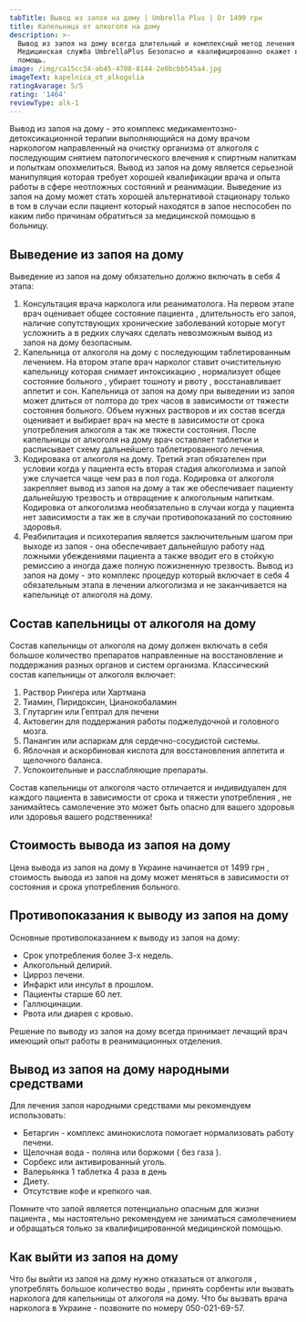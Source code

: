 ```yaml
---
tabTitle: Вывод из запоя на дому | Umbrella Plus | От 1499 грн
title: Капельница от алкоголя на дому
description: >-
  Вывод из запоя на дому всегда длительный и комплексный метод лечения.
  Медицинская служба UmbrellaPlus Безопасно и квалифицированно окажет вам
  помощь.
image: /img/ca15cc34-ab45-4708-8144-2e0bcbb545a4.jpg
imageText: kapelnica_ot_alkogolia
ratingAvarage: 5/5
rating: '1464'
reviewType: alk-1
---
```


Вывод из запоя на дому - это комплекс медикаментозно-детоксикационной терапии выполняющийся на дому врачом наркологом направленный на очистку организма от алкоголя с последующим снятием патологического влечения к спиртным напиткам и попыткам опохмелиться. Вывод из запоя на дому является серьезной манипуляция которая требует хорошей квалификации врача и опыта работы в сфере неотложных состояний и реанимации. Выведение из запоя на дому может стать хорошей альтернативой стационару только в том в случаи если пациент который находятся в запое неспособен по каким либо причинам обратиться за медицинской помощью в больницу.

## Выведение из запоя на дому

Выведение из запоя на дому обязательно должно включать в себя 4 этапа:

1. Консультация врача нарколога или реаниматолога. На первом этапе врач оценивает общее состояние пациента , длительность его запоя, наличие сопутствующих хронические заболеваний которые могут усложнить а в редких случаях сделать невозможным вывод из запоя на дому безопасным.
2. Капельница от алкоголя на дому с последующим таблетированным лечением. На втором этапе врач нарколог ставит очистительную капельницу которая снимает интоксикацию , нормализует общее состояние больного , убирает тошноту и рвоту , восстанавливает аппетит и сон. Капельница от запоя на дому при выведении из запоя может длиться от полтора до трех часов в зависимости от тяжести состояния больного. Объем нужных растворов и их состав всегда оценивает и выбирает врач на месте в зависимости от срока употребления алкоголя а так же тяжести состояния. После капельницы от алкоголя на дому врач оставляет таблетки и расписывает схему дальнейшего таблетированного лечения.
3. Кодировака от алкоголя на дому. Третий этап обязателен при условии когда у пациента есть вторая стадия алкоголизма и запой уже случается чаще чем раз в пол года. Кодировка от алкоголя закрепляет вывод из запоя на дому а так же обеспечивает пациенту дальнейшую трезвость и отвращение к алкогольным напиткам. Кодировка от алкоголизма необязательно в случаи когда у пациента нет зависимости а так же в случаи противопоказаний по состоянию здоровья.
4. Реабилитация и психотерапия является заключительным шагом при выходе из запоя - она обеспечивает дальнейшую работу над ложными убеждениями пациента а также вводит его в стойкую ремиссию а иногда даже полную пожизненную трезвость. Вывод из запоя на дому - это комплекс процедур который включает в себя 4 обязательным этапа в лечении алкоголизма и не заканчивается на капельнице от алкоголя на дому.

## Состав капельницы от алкоголя на дому

Состав капельницы от алкоголя на дому должен включать в себя большое количество препаратов направленные на восстановление и поддержания разных органов и систем организма. Классический состав капельницы от алкоголя включает:

1. Раствор Рингера или Хартмана
2. Тиамин, Пиридоксин, Цианокобаламин
3. Глутаргин или Гептрал для печени
4. Актовегин для поддержания работы поджелудочной и головного мозга.
5. Панангин или аспаркам для сердечно-сосудистой системы.
6. Яблочная и аскорбиновая кислота для восстановления аппетита и щелочного баланса.
7. Успокоительные и расслабляющие препараты.

Состав капельницы от алкоголя часто отличается и индивидуален для каждого пациента в зависимости от срока и тяжести употребления , не занимайтесь самолечение это может быть опасно для вашего здоровья или здоровья вашего родственника!

## Стоимость вывода из запоя на дому

Цена вывода из запоя на дому в Украине начинается от 1499 грн , стоимость вывода из запоя на дому может меняться в зависимости от состояния и срока употребления больного.

## Противопоказания к выводу из запоя на дому

Основные противопоказанием к выводу из запоя на дому:

* Срок употребления более 3-х недель.
* Алкогольный делирий.
* Цирроз печени.
* Инфаркт или инсульт в прошлом.
* Пациенты старше 60 лет.
* Галлюцинации.
* Рвота или диарея с кровью.

Решение по выводу из запоя на дому всегда принимает лечащий врач имеющий опыт работы в реанимационных отделения.

## Вывод из запоя на дому народными средствами

Для лечения запоя народными средствами мы рекомендуем использовать:

* Бетаргин - комплекс аминокислота помогает нормализовать работу печени.
* Щелочная вода - поляна или боржоми ( без газа ).
* Сорбекс или активированный уголь.
* Валерьянка 1 таблетка 4 раза в день
* Диету.
* Отсутствие кофе и крепкого чая.

Помните что запой является потенциально опасным для жизни пациента , мы настоятельно рекомендуем не заниматься самолечением и обращаться только за квалифицированной медицинской помощью.

## Как выйти из запоя на дому

Что бы выйти из запоя на дому нужно отказаться от алкоголя , употреблять большое количество воды , принять сорбенты или вызвать нарколога для капельницы от алкоголя на дому. Что бы вызвать врача нарколога в Украине - позвоните по номеру 050-021-69-57.
